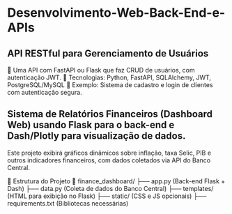 # Desenvolvimento-Web-Back-End-e-APIs

## API RESTful para Gerenciamento de Usuários
🔹 Uma API com FastAPI ou Flask que faz CRUD de usuários, com autenticação JWT.
📌 Tecnologias: Python, FastAPI, SQLAlchemy, JWT, PostgreSQL/MySQL
🔗 Exemplo: Sistema de cadastro e login de clientes com autenticação segura.
## Sistema de Relatórios Financeiros (Dashboard Web) usando Flask para o back-end e Dash/Plotly para visualização de dados.
Este projeto exibirá gráficos dinâmicos sobre inflação, taxa Selic, PIB e outros indicadores financeiros, com dados coletados via API do Banco Central.

📌 Estrutura do Projeto
📂 finance_dashboard/
├── app.py (Back-end Flask + Dash)
├── data.py (Coleta de dados do Banco Central)
├── templates/ (HTML para exibição no Flask)
├── static/ (CSS e JS opcionais)
├── requirements.txt (Bibliotecas necessárias)

